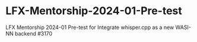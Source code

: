 # LFX-Mentorship-2024-01-Pre-test
LFX Mentorship 2024-01 Pre-test for Integrate whisper.cpp as a new WASI-NN backend #3170
